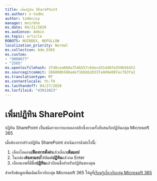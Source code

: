 ```yaml
---
title: เพิ่มปฏิทิน SharePoint
ms.author: v-todmc
author: todmccoy
manager: mnirkhe
ms.date: 04/21/2020
ms.audience: Admin
ms.topic: article
ROBOTS: NOINDEX, NOFOLLOW
localization_priority: Normal
ms.collection: Adm_O365
ms.custom:
- "9000677"
- "2585"
ms.openlocfilehash: 3fd8cea060a754b557c64ecd314487e359b56452
ms.sourcegitcommit: 286000b588adef1bbbb28337a9d9e087ec783fa2
ms.translationtype: MT
ms.contentlocale: th-TH
ms.lasthandoff: 04/27/2020
ms.locfileid: "43911023"
---
```

# <a name="add-a-sharepoint-calendar"></a>เพิ่มปฏิทิน SharePoint

ปฏิทิน SharePoint เป็นชนิดรายการแบบคลาสสิกซึ่งบางครั้งสับสนกับปฏิทินกลุ่ม Microsoft 365
 
เมื่อต้องการสร้างปฏิทิน SharePoint ดําเนินการดังต่อไปนี้:
 
1.  เลือกไอคอน**เฟืองการตั้งค่า**แล้วเลือก**เพิ่มแอป**
2.  ในกล่อง**ค้นหาแอป**ให้พิมพ์**ปฏิทิน**แล้วกด Enter
3.  เลือกแอพที่มีชื่อ**ปฏิทิน**แล้วป้อนชื่อสําหรับปฏิทินของคุณ

สําหรับข้อมูลเพิ่มเติมเกี่ยวกับกลุ่ม Microsoft 365 ให้ดูที่[เรียนรู้เกี่ยวกับกลุ่ม Microsoft 365](https://support.office.com/article/Learn-about-Office-365-groups-b565caa1-5c40-40ef-9915-60fdb2d97fa2)


